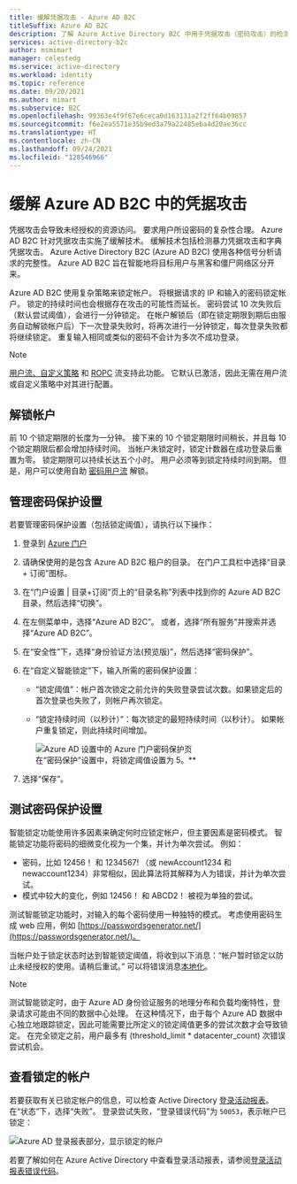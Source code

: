 ```yaml
---
title: 缓解凭据攻击 - Azure AD B2C
titleSuffix: Azure AD B2C
description: 了解 Azure Active Directory B2C 中用于凭据攻击（密码攻击）的检测和缓解技术，包括智能帐户锁定功能。
services: active-directory-b2c
author: msmimart
manager: celestedg
ms.service: active-directory
ms.workload: identity
ms.topic: reference
ms.date: 09/20/2021
ms.author: mimart
ms.subservice: B2C
ms.openlocfilehash: 99363e4f9f67e6ceca0d163131a2f2ff64b09857
ms.sourcegitcommit: f6e2ea5571e35b9ed3a79a22485eba4d20ae36cc
ms.translationtype: HT
ms.contentlocale: zh-CN
ms.lasthandoff: 09/24/2021
ms.locfileid: "128546966"
---
```

# <a name="mitigate-credential-attacks-in-azure-ad-b2c"></a>缓解 Azure AD B2C 中的凭据攻击

凭据攻击会导致未经授权的资源访问。 要求用户所设密码的复杂性合理。 Azure AD B2C 针对凭据攻击实施了缓解技术。 缓解技术包括检测暴力凭据攻击和字典凭据攻击。 Azure Active Directory B2C (Azure AD B2C) 使用各种信号分析请求的完整性。 Azure AD B2C 旨在智能地将目标用户与黑客和僵尸网络区分开来。

Azure AD B2C 使用复杂策略来锁定帐户。 将根据请求的 IP 和输入的密码锁定帐户。 锁定的持续时间也会根据存在攻击的可能性而延长。 密码尝试 10 次失败后（默认尝试阈值），会进行一分钟锁定。 在帐户解锁后（即在锁定期限到期后由服务自动解锁帐户后）下一次登录失败时，将再次进行一分钟锁定，每次登录失败都将继续锁定。 重复输入相同或类似的密码不会计为多次不成功登录。

> [!NOTE]
> [用户流、自定义策略](user-flow-overview.md) 和 [ROPC](add-ropc-policy.md) 流支持此功能。 它默认已激活，因此无需在用户流或自定义策略中对其进行配置。

## <a name="unlock-accounts"></a>解锁帐户

前 10 个锁定期限的长度为一分钟。 接下来的 10 个锁定期限时间稍长，并且每 10 个锁定期限后都会增加持续时间。 当帐户未锁定时，锁定计数器在成功登录后重置为零。 锁定期限可以持续长达五个小时。 用户必须等到锁定持续时间到期。 但是，用户可以使用自助 [密码用户流](add-password-reset-policy.md) 解锁。

## <a name="manage-password-protection-settings"></a>管理密码保护设置

若要管理密码保护设置（包括锁定阈值），请执行以下操作：

1. 登录到 [Azure 门户](https://portal.azure.com)
1. 请确保使用的是包含 Azure AD B2C 租户的目录。 在门户工具栏中选择“目录 + 订阅”图标。
1. 在“门户设置 | 目录+订阅”页上的“目录名称”列表中找到你的 Azure AD B2C 目录，然后选择“切换”。
1. 在左侧菜单中，选择“Azure AD B2C”。 或者，选择“所有服务”并搜索并选择“Azure AD B2C”。
1. 在“安全性”下，选择“身份验证方法(预览版)”，然后选择“密码保护”。
1. 在“自定义智能锁定”下，输入所需的密码保护设置：

   - “锁定阈值”：帐户首次锁定之前允许的失败登录尝试次数。如果锁定后的首次登录也失败了，则帐户再次锁定。
   - “锁定持续时间（以秒计）”：每次锁定的最短持续时间（以秒计）。 如果帐户重复锁定，则此持续时间增加。

       ![Azure AD 设置中的 Azure 门户密码保护页](./media/threat-management/portal-02-password-protection.png)
    <br />在“密码保护”设置中，将锁定阈值设置为 5。**

1. 选择“保存”。

## <a name="testing-the-password-protection-settings"></a>测试密码保护设置

智能锁定功能使用许多因素来确定何时应锁定帐户，但主要因素是密码模式。 智能锁定功能将密码的细微变化视为一个集，并计为单次尝试。 例如：

- 密码，比如 12456！ 和 1234567! （或 newAccount1234 和 newaccount1234）非常相似，因此算法将其解释为人为错误，并计为单次尝试。
- 模式中较大的变化，例如 12456！ 和 ABCD2！ 被视为单独的尝试。

测试智能锁定功能时，对输入的每个密码使用一种独特的模式。 考虑使用密码生成 web 应用，例如 [https://passwordsgenerator.net/](https://passwordsgenerator.net/)。

当帐户处于锁定状态时达到智能锁定阈值，将收到以下消息：“帐户暂时锁定以防止未经授权的使用。请稍后重试。” 可以将错误消息[本地化](localization-string-ids.md#sign-up-or-sign-in-error-messages)。

> [!NOTE]
> 测试智能锁定时，由于 Azure AD 身份验证服务的地理分布和负载均衡特性，登录请求可能由不同的数据中心处理。 在这种情况下，由于每个 Azure AD 数据中心独立地跟踪锁定，因此可能需要比所定义的锁定阈值更多的尝试次数才会导致锁定。 在完全锁定之前，用户最多有 (threshold_limit * datacenter_count) 次错误尝试机会。

## <a name="viewing-locked-out-accounts"></a>查看锁定的帐户

若要获取有关已锁定帐户的信息，可以检查 Active Directory [登录活动报表](../active-directory/reports-monitoring/concept-sign-ins.md)。 在“状态”下，选择“失败”。 登录尝试失败，“登录错误代码”为 `50053`，表示帐户已锁定：

![Azure AD 登录报表部分，显示锁定的帐户](./media/threat-management/portal-01-locked-account.png)

若要了解如何在 Azure Active Directory 中查看登录活动报表，请参阅[登录活动报表错误代码](../active-directory/reports-monitoring/concept-sign-ins.md)。

